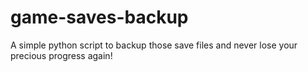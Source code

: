# game-saves-backup
A simple python script to backup those save files and never lose your precious progress again!
